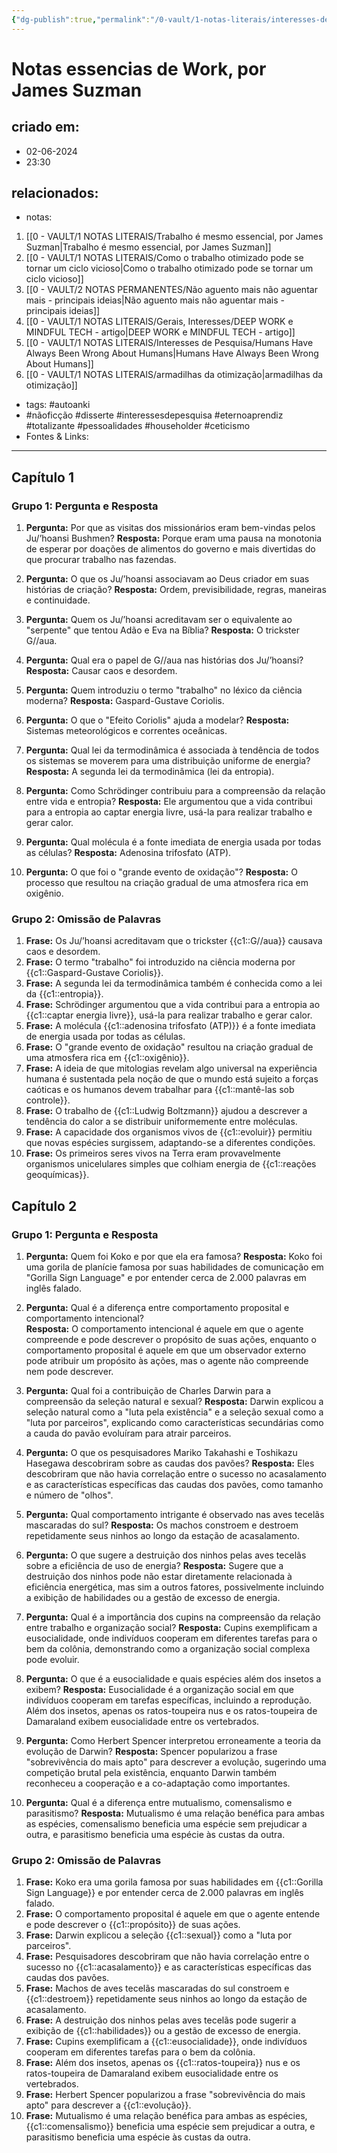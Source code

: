 ```yaml
---
{"dg-publish":true,"permalink":"/0-vault/1-notas-literais/interesses-de-pesquisa/notas-essencias-de-work-por-james-suzman/","tags":["autoanki","nãoficção","disserte","interessesdepesquisa","eternoaprendiz","totalizante","pessoalidades","householder","ceticismo"],"dgHomeLink":true,"dgShowLocalGraph":true,"dgShowFileTree":true,"dgEnableSearch":true}
---
```


# Notas essencias de Work, por James Suzman

## criado em: 
- 02-06-2024
- 23:30
## relacionados:
- notas:
1. [[0 - VAULT/1 NOTAS LITERAIS/Trabalho é mesmo essencial, por James Suzman\|Trabalho é mesmo essencial, por James Suzman]]
2. [[0 - VAULT/1 NOTAS LITERAIS/Como o trabalho otimizado pode se tornar um ciclo vicioso\|Como o trabalho otimizado pode se tornar um ciclo vicioso]]
3. [[0 - VAULT/2 NOTAS PERMANENTES/Não aguento mais não aguentar mais - principais ideias\|Não aguento mais não aguentar mais - principais ideias]]
4. [[0 - VAULT/1 NOTAS LITERAIS/Gerais, Interesses/DEEP WORK e MINDFUL TECH - artigo\|DEEP WORK e MINDFUL TECH - artigo]]
5. [[0 - VAULT/1 NOTAS LITERAIS/Interesses de Pesquisa/Humans Have Always Been Wrong About Humans\|Humans Have Always Been Wrong About Humans]]
6. [[0 - VAULT/1 NOTAS LITERAIS/armadilhas da otimização\|armadilhas da otimização]]
- tags: #autoanki 
- #nãoficção #disserte #interessesdepesquisa #eternoaprendiz #totalizante #pessoalidades #householder #ceticismo
- Fontes & Links: 
---

## Capítulo 1
### Grupo 1: Pergunta e Resposta

1. **Pergunta:** Por que as visitas dos missionários eram bem-vindas pelos Ju/’hoansi Bushmen?
   **Resposta:** Porque eram uma pausa na monotonia de esperar por doações de alimentos do governo e mais divertidas do que procurar trabalho nas fazendas.

2. **Pergunta:** O que os Ju/’hoansi associavam ao Deus criador em suas histórias de criação?
   **Resposta:** Ordem, previsibilidade, regras, maneiras e continuidade.

3. **Pergunta:** Quem os Ju/’hoansi acreditavam ser o equivalente ao "serpente" que tentou Adão e Eva na Bíblia?
   **Resposta:** O trickster G//aua.

4. **Pergunta:** Qual era o papel de G//aua nas histórias dos Ju/’hoansi?
   **Resposta:** Causar caos e desordem.

5. **Pergunta:** Quem introduziu o termo "trabalho" no léxico da ciência moderna?
   **Resposta:** Gaspard-Gustave Coriolis.

6. **Pergunta:** O que o "Efeito Coriolis" ajuda a modelar?
   **Resposta:** Sistemas meteorológicos e correntes oceânicas.

7. **Pergunta:** Qual lei da termodinâmica é associada à tendência de todos os sistemas se moverem para uma distribuição uniforme de energia?
   **Resposta:** A segunda lei da termodinâmica (lei da entropia).

8. **Pergunta:** Como Schrödinger contribuiu para a compreensão da relação entre vida e entropia?
   **Resposta:** Ele argumentou que a vida contribui para a entropia ao captar energia livre, usá-la para realizar trabalho e gerar calor.

9. **Pergunta:** Qual molécula é a fonte imediata de energia usada por todas as células?
   **Resposta:** Adenosina trifosfato (ATP).

10. **Pergunta:** O que foi o "grande evento de oxidação"?
    **Resposta:** O processo que resultou na criação gradual de uma atmosfera rica em oxigênio.

### Grupo 2: Omissão de Palavras

1. **Frase:** Os Ju/’hoansi acreditavam que o trickster {{c1::G//aua}} causava caos e desordem.
2. **Frase:** O termo "trabalho" foi introduzido na ciência moderna por {{c1::Gaspard-Gustave Coriolis}}.
3. **Frase:** A segunda lei da termodinâmica também é conhecida como a lei da {{c1::entropia}}.
4. **Frase:** Schrödinger argumentou que a vida contribui para a entropia ao {{c1::captar energia livre}}, usá-la para realizar trabalho e gerar calor.
5. **Frase:** A molécula {{c1::adenosina trifosfato (ATP)}} é a fonte imediata de energia usada por todas as células.
6. **Frase:** O "grande evento de oxidação" resultou na criação gradual de uma atmosfera rica em {{c1::oxigênio}}.
7. **Frase:** A ideia de que mitologias revelam algo universal na experiência humana é sustentada pela noção de que o mundo está sujeito a forças caóticas e os humanos devem trabalhar para {{c1::mantê-las sob controle}}.
8. **Frase:** O trabalho de {{c1::Ludwig Boltzmann}} ajudou a descrever a tendência do calor a se distribuir uniformemente entre moléculas.
9. **Frase:** A capacidade dos organismos vivos de {{c1::evoluir}} permitiu que novas espécies surgissem, adaptando-se a diferentes condições.
10. **Frase:** Os primeiros seres vivos na Terra eram provavelmente organismos unicelulares simples que colhiam energia de {{c1::reações geoquímicas}}.


## Capítulo 2
### Grupo 1: Pergunta e Resposta

1. **Pergunta:** Quem foi Koko e por que ela era famosa?
   **Resposta:** Koko foi uma gorila de planície famosa por suas habilidades de comunicação em "Gorilla Sign Language" e por entender cerca de 2.000 palavras em inglês falado.

2. **Pergunta:** Qual é a diferença entre comportamento proposital e comportamento intencional?  
   **Resposta:** O comportamento intencional é aquele em que o agente compreende e pode descrever o propósito de suas ações, enquanto o comportamento proposital é aquele em que um observador externo pode atribuir um propósito às ações, mas o agente não compreende nem pode descrever.

3. **Pergunta:** Qual foi a contribuição de Charles Darwin para a compreensão da seleção natural e sexual?
   **Resposta:** Darwin explicou a seleção natural como a "luta pela existência" e a seleção sexual como a "luta por parceiros", explicando como características secundárias como a cauda do pavão evoluíram para atrair parceiros.

4. **Pergunta:** O que os pesquisadores Mariko Takahashi e Toshikazu Hasegawa descobriram sobre as caudas dos pavões?
   **Resposta:** Eles descobriram que não havia correlação entre o sucesso no acasalamento e as características específicas das caudas dos pavões, como tamanho e número de "olhos".

5. **Pergunta:** Qual comportamento intrigante é observado nas aves tecelãs mascaradas do sul?
   **Resposta:** Os machos constroem e destroem repetidamente seus ninhos ao longo da estação de acasalamento.

6. **Pergunta:** O que sugere a destruição dos ninhos pelas aves tecelãs sobre a eficiência de uso de energia?
   **Resposta:** Sugere que a destruição dos ninhos pode não estar diretamente relacionada à eficiência energética, mas sim a outros fatores, possivelmente incluindo a exibição de habilidades ou a gestão de excesso de energia.

7. **Pergunta:** Qual é a importância dos cupins na compreensão da relação entre trabalho e organização social?
   **Resposta:** Cupins exemplificam a eusocialidade, onde indivíduos cooperam em diferentes tarefas para o bem da colônia, demonstrando como a organização social complexa pode evoluir.

8. **Pergunta:** O que é a eusocialidade e quais espécies além dos insetos a exibem?
   **Resposta:** Eusocialidade é a organização social em que indivíduos cooperam em tarefas específicas, incluindo a reprodução. Além dos insetos, apenas os ratos-toupeira nus e os ratos-toupeira de Damaraland exibem eusocialidade entre os vertebrados.

9. **Pergunta:** Como Herbert Spencer interpretou erroneamente a teoria da evolução de Darwin?
   **Resposta:** Spencer popularizou a frase "sobrevivência do mais apto" para descrever a evolução, sugerindo uma competição brutal pela existência, enquanto Darwin também reconheceu a cooperação e a co-adaptação como importantes.

10. **Pergunta:** Qual é a diferença entre mutualismo, comensalismo e parasitismo?
    **Resposta:** Mutualismo é uma relação benéfica para ambas as espécies, comensalismo beneficia uma espécie sem prejudicar a outra, e parasitismo beneficia uma espécie às custas da outra.

### Grupo 2: Omissão de Palavras

1. **Frase:** Koko era uma gorila famosa por suas habilidades em {{c1::Gorilla Sign Language}} e por entender cerca de 2.000 palavras em inglês falado.
2. **Frase:** O comportamento proposital é aquele em que o agente entende e pode descrever o {{c1::propósito}} de suas ações.
3. **Frase:** Darwin explicou a seleção {{c1::sexual}} como a "luta por parceiros".
4. **Frase:** Pesquisadores descobriram que não havia correlação entre o sucesso no {{c1::acasalamento}} e as características específicas das caudas dos pavões.
5. **Frase:** Machos de aves tecelãs mascaradas do sul constroem e {{c1::destroem}} repetidamente seus ninhos ao longo da estação de acasalamento.
6. **Frase:** A destruição dos ninhos pelas aves tecelãs pode sugerir a exibição de {{c1::habilidades}} ou a gestão de excesso de energia.
7. **Frase:** Cupins exemplificam a {{c1::eusocialidade}}, onde indivíduos cooperam em diferentes tarefas para o bem da colônia.
8. **Frase:** Além dos insetos, apenas os {{c1::ratos-toupeira}} nus e os ratos-toupeira de Damaraland exibem eusocialidade entre os vertebrados.
9. **Frase:** Herbert Spencer popularizou a frase "sobrevivência do mais apto" para descrever a {{c1::evolução}}.
10. **Frase:** Mutualismo é uma relação benéfica para ambas as espécies, {{c1::comensalismo}} beneficia uma espécie sem prejudicar a outra, e parasitismo beneficia uma espécie às custas da outra.

